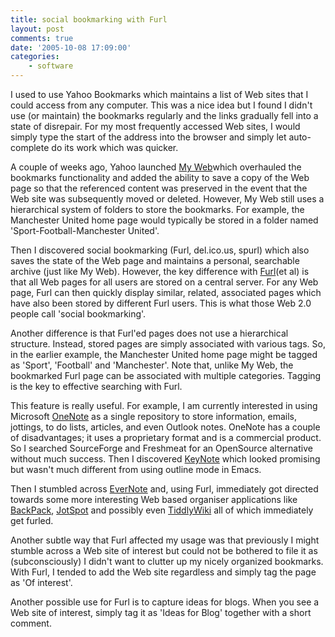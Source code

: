 ```yaml
---
title: social bookmarking with Furl
layout: post
comments: true
date: '2005-10-08 17:09:00'
categories:
    - software
---
```

I used to use Yahoo Bookmarks which maintains a list of Web sites that
I could access from any computer. This was a nice idea but I found I
didn't use (or maintain) the bookmarks regularly and the links
gradually fell into a state of disrepair. For my most frequently
accessed Web sites, I would simply type the start of the address into
the browser and simply let auto-complete do its work which was
quicker.

A couple of weeks ago, Yahoo launched [My
Web](http://uk.search.yahoo.com/myresults/benefits)which overhauled
the bookmarks functionality and added the ability to save a copy of
the Web page so that the referenced content was preserved in the event
that the Web site was subsequently moved or deleted. However, My Web
still uses a hierarchical system of folders to store the
bookmarks. For example, the Manchester United home page would
typically be stored in a folder named 'Sport-Football-Manchester
United'.

Then I discovered social bookmarking (Furl, del.ico.us, spurl) which
also saves the state of the Web page and maintains a personal,
searchable archive (just like My Web). However, the key difference
with [Furl](http://www.furl.net/)(et al) is that all Web pages for all
users are stored on a central server. For any Web page, Furl can then
quickly display similar, related, associated pages which have also
been stored by different Furl users. This is what those Web 2.0 people
call 'social bookmarking'.

Another difference is that Furl'ed pages does not use a hierarchical
structure. Instead, stored pages are simply associated with various
tags. So, in the earlier example, the Manchester United home page
might be tagged as 'Sport', 'Football' and 'Manchester'. Note that,
unlike My Web, the bookmarked Furl page can be associated with
multiple categories. Tagging is the key to effective searching with
Furl.

This feature is really useful. For example, I am currently interested
in using Microsoft
[OneNote](http://www.microsoft.com/uk/office/onenote/prodinfo/default.mspx)
as a single repository to store information, emails, jottings, to do
lists, articles, and even Outlook notes. OneNote has a couple of
disadvantages; it uses a proprietary format and is a commercial
product.  So I searched SourceForge and Freshmeat for an OpenSource
alternative without much success. Then I discovered
[KeyNote](http://www.tranglos.com/free/keynote.html) which looked
promising but wasn't much different from using outline mode in Emacs.

Then I stumbled across [EverNote](http://www.evernote.com/en/) and,
using Furl, immediately got directed towards some more interesting Web
based organiser applications like
[BackPack](http://www.backpackit.com/),
[JotSpot](http://query.jot.com/) and possibly even
[TiddlyWiki](http://tiddlywiki.com/) all of which immediately get
furled.

Another subtle way that Furl affected my usage was that previously I
might stumble across a Web site of interest but could not be bothered
to file it as (subconsciously) I didn't want to clutter up my nicely
organized bookmarks. With Furl, I tended to add the Web site
regardless and simply tag the page as 'Of interest'.

Another possible use for Furl is to capture ideas for blogs. When you
see a Web site of interest, simply tag it as 'Ideas for Blog' together
with a short comment.
